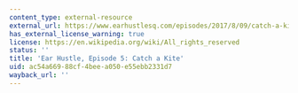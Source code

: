 ```yaml
---
content_type: external-resource
external_url: https://www.earhustlesq.com/episodes/2017/8/09/catch-a-kite
has_external_license_warning: true
license: https://en.wikipedia.org/wiki/All_rights_reserved
status: ''
title: 'Ear Hustle, Episode 5: Catch a Kite'
uid: ac54a669-88cf-4bee-a050-e55ebb2331d7
wayback_url: ''
---
```


